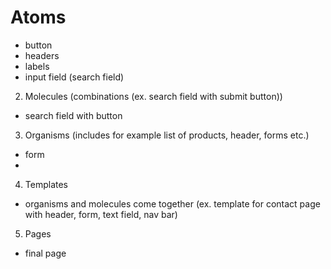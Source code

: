 # Atoms
- button
- headers
- labels
- input field (search field)

2. Molecules (combinations (ex. search field with submit button))
- search field with button

3. Organisms (includes for example list of products, header, forms etc.)
- form
- 

4. Templates
- organisms and molecules come together (ex. template for contact page with header, form, text field, nav bar)

5. Pages
- final page